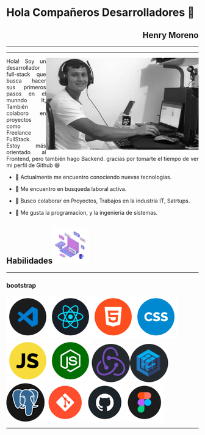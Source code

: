 
<!-- - 🔭 I’m currently working on ...
- 🌱 I’m currently learning ...
- 🤔 I’m looking for help with ...
- 💬 Ask me about ...
- 📫 How to reach me: ...
- 😄 Pronouns: ...
- ⚡ Fun fact: ... -->
 # Hola Compañeros Desarrolladores 👋



<div align="right">

## Henry Moreno
----
----
</div>

<img width="400" height="auto" src="./logo/Henry.jpg" align="right"/>
<p align="justify">   
Hola! Soy un desarrollador full-stack 
que busca hacer sus primeros pasos en el munndo It,
También colaboro en proyectos como Freelance FullStack.
Estoy más orientado al Frontend, pero también hago Backend.
gracias por tomarte el tiempo de ver 
mi perfil de Github 😄 

- 🔭 Actualmente me encuentro conociendo nuevas tecnologias.

- 🌱 Me encuentro en busqueda laboral activa.

- 👯 Busco colaborar en Proyectos, Trabajos en la industria IT, Satrtups.

- 💬 Me gusta la programacion, y la ingenieria de sistemas.
</p>


<!-- link de programacion -->

## Habilidades<img src="./logo/skill.gif" width="96px">
****
### bootstrap
<img width="112" height="112" src="./logo/vscode.png" align=""/><img width="112" height="112" src="./logo/react.png" align=""/><img width="112" height="112" src="./logo/html5.png" align=""/><img width="112" height="112" src="./logo/css.png"
 align=""/><img width="112" height="112" src="./logo/javascript.png" align=""/><img width="112" height="112" src="./logo/node.png" align=""/><img width="100" height="100" src="./logo/redux.png" align=""/><img width="100" height="100" src="./logo/sequelize.png" align=""/>
 <img width="100" height="100" src="./logo/SQL.png" align=""/> <img width="100" height="100" src="./logo/git.png" align=""/> <img width="100" height="100" src="./logo/github.png" align=""/> <img width="100" height="100" src="./logo/ux-ui.png" align=""/>

<!-- <img width="112" height="112" src="./logo/bootstrap.png" align=""/> -->

****



<!-- link de redesde sociales -->


<!-- link de  -->
